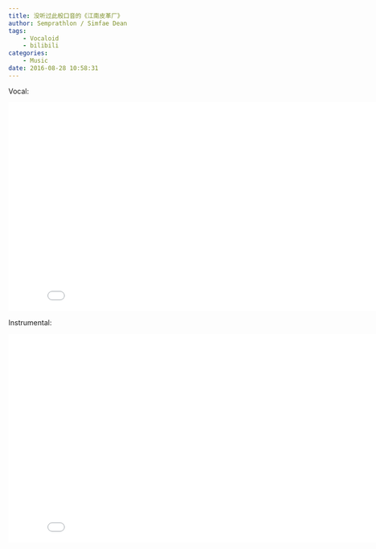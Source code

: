 ```yaml
---
title: 没听过此般口音的《江南皮革厂》
author: Semprathlon / Simfae Dean
tags:
	- Vocaloid
	- bilibili
categories:
	- Music
date: 2016-08-28 10:58:31
---
```

Vocal:
<iframe src="//www.bilibili.com/html/player.html?aid=5926720&page=1" scrolling="no" border="0" frameborder="no" framespacing="0" height="415" width="844" ></iframe>

Instrumental:
<iframe src="//www.bilibili.com/html/player.html?aid=5967353&page=1" scrolling="no" border="0" frameborder="no" framespacing="0" height="415" width="844" ></iframe>